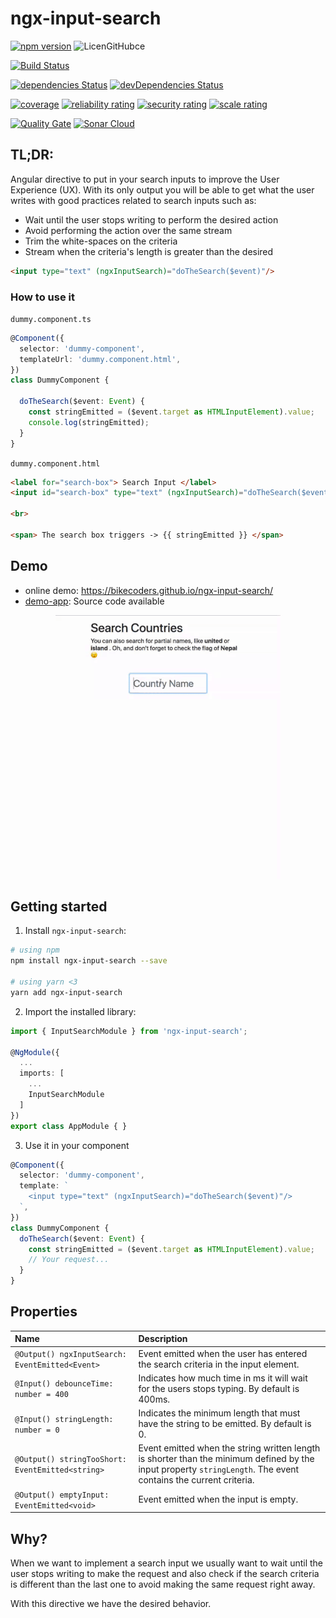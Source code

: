 # ngx-input-search

[![npm version](https://badge.fury.io/js/ngx-input-search.svg)](https://badge.fury.io/js/ngx-input-search) ![LicenGitHubce](https://img.shields.io/github/license/bikecoders/npm-package-stats.svg)

[![Build Status](https://travis-ci.org/bikecoders/ngx-input-search.svg?branch=master)](https://travis-ci.org/bikecoders/ngx-input-search)

[![dependencies Status](https://david-dm.org/bikecoders/ngx-input-search/status.svg)](https://david-dm.org/bikecoders/ngx-input-search) [![devDependencies Status](https://david-dm.org/bikecoders/ngx-input-search/dev-status.svg)](https://david-dm.org/bikecoders/ngx-input-search?type=dev)

[![coverage](https://sonarcloud.io/api/project_badges/measure?project=bikecoders_ngx-input-search&metric=coverage)](https://sonarcloud.io/dashboard?id=bikecoders_ngx-input-search) [![reliability rating](https://sonarcloud.io/api/project_badges/measure?project=bikecoders_ngx-input-search&metric=reliability_rating)](https://sonarcloud.io/dashboard?id=bikecoders_ngx-input-search) [![security rating](https://sonarcloud.io/api/project_badges/measure?project=bikecoders_ngx-input-search&metric=security_rating)](https://sonarcloud.io/dashboard?id=bikecoders_ngx-input-search) [![scale rating](https://sonarcloud.io/api/project_badges/measure?project=bikecoders_ngx-input-search&metric=sqale_rating)](https://sonarcloud.io/dashboard?id=bikecoders_ngx-input-search)

[![Quality Gate](https://sonarcloud.io/api/project_badges/quality_gate?project=bikecoders_ngx-input-search)](https://sonarcloud.io/dashboard?id=bikecoders_ngx-input-search)  [![Sonar Cloud](https://sonarcloud.io/images/project_badges/sonarcloud-white.svg)](https://sonarcloud.io/dashboard?id=bikecoders_ngx-input-search)

## TL;DR:

Angular directive to put in your search inputs to improve the User Experience (UX).
With its only output you will be able to get what the user writes with good practices related to search inputs such as:

- Wait until the user stops writing to perform the desired action
- Avoid performing the action over the same stream
- Trim the white-spaces on the criteria
- Stream when the criteria's length is greater than the desired


```html
<input type="text" (ngxInputSearch)="doTheSearch($event)"/>
```


### How to use it
`dummy.component.ts`
```ts
@Component({
  selector: 'dummy-component',
  templateUrl: 'dummy.component.html',
})
class DummyComponent {

  doTheSearch($event: Event) {
    const stringEmitted = ($event.target as HTMLInputElement).value;
    console.log(stringEmitted);
  }
}
```


`dummy.component.html`
```html
<label for="search-box"> Search Input </label>
<input id="search-box" type="text" (ngxInputSearch)="doTheSearch($event)"/>

<br>

<span> The search box triggers -> {{ stringEmitted }} </span>
```

## Demo
- online demo: https://bikecoders.github.io/ngx-input-search/
- [demo-app](https://github.com/bikecoders/ngx-input-search/tree/master/src): Source code available

<p align="center">
  <img src="docs/images/demo.gif" alt="demo gif">
</p>

## Getting started

1. Install `ngx-input-search`:

```bash
# using npm
npm install ngx-input-search --save

# using yarn <3
yarn add ngx-input-search
```

2. Import the installed library:

```ts
import { InputSearchModule } from 'ngx-input-search';

@NgModule({
  ...
  imports: [
    ...
    InputSearchModule
  ]
})
export class AppModule { }
```

3. Use it in your component

```ts
@Component({
  selector: 'dummy-component',
  template: `
    <input type="text" (ngxInputSearch)="doTheSearch($event)"/>
  `,
})
class DummyComponent {
  doTheSearch($event: Event) {
    const stringEmitted = ($event.target as HTMLInputElement).value;
    // Your request...
  }
}
```

## Properties

| Name                                             | Description                                                                                                                                                     |
| :----------------------------------------------- | :-------------------------------------------------------------------------------------------------------------------------------------------------------------- |
| `@Output() ngxInputSearch: EventEmitted<Event>`  | Event emitted when the user has entered the search criteria in the input element.                                                                               |
| `@Input() debounceTime: number = 400`            | Indicates how much time in ms it will wait for the users stops typing. By default is 400ms.                                                                     |
| `@Input() stringLength: number = 0`              | Indicates the minimum length that must have the string to be emitted. By default is 0.                                                                          |
| `@Output() stringTooShort: EventEmitted<string>` | Event emitted when the string written length is shorter than the minimum defined by the input property `stringLength`. The event contains the current criteria. |
| `@Output() emptyInput: EventEmitted<void>`       | Event emitted when the input is empty.                                                                                                                          |


## Why?

When we want to implement a search input we usually want to wait until the user stops writing to make the request and also check if the search criteria is different than the last one to avoid making the same request right away.

With this directive we have the desired behavior.
